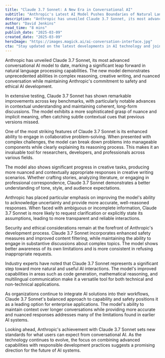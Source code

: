 ```yaml
---
title: "Claude 3.7 Sonnet: A New Era in Conversational AI"
subtitle: "Anthropic's Latest AI Model Pushes Boundaries of Natural Language Understanding"
description: "Anthropic has unveiled Claude 3.7 Sonnet, its most advanced conversational AI model to date, marking a significant leap forward in natural language processing capabilities. The new model demonstrates unprecedented abilities in complex reasoning, creative writing, and nuanced conversation while maintaining Anthropic's commitment to safety and ethical AI development."
author: "David Jenkins"
read_time: "8 mins"
publish_date: "2025-03-09"
created_date: "2025-03-09"
heroImage: "https://images.magick.ai/ai-conversation-interface.jpg"
cta: "Stay updated on the latest developments in AI technology and join the conversation about the future of conversational AI. Follow us on LinkedIn for exclusive insights and analysis from our team of technology experts."
---
```


Anthropic has unveiled Claude 3.7 Sonnet, its most advanced conversational AI model to date, marking a significant leap forward in natural language processing capabilities. The new model demonstrates unprecedented abilities in complex reasoning, creative writing, and nuanced conversation while maintaining Anthropic's commitment to safety and ethical AI development.

In extensive testing, Claude 3.7 Sonnet has shown remarkable improvements across key benchmarks, with particularly notable advances in contextual understanding and maintaining coherent, long-form discussions. The model exhibits a more sophisticated grasp of nuance and implicit meaning, often catching subtle contextual cues that previous versions missed.

One of the most striking features of Claude 3.7 Sonnet is its enhanced ability to engage in collaborative problem-solving. When presented with complex challenges, the model can break down problems into manageable components while clearly explaining its reasoning process. This makes it an invaluable tool for researchers, developers, and professionals across various fields.

The model also shows significant progress in creative tasks, producing more nuanced and contextually appropriate responses in creative writing scenarios. Whether crafting stories, analyzing literature, or engaging in professional correspondence, Claude 3.7 Sonnet demonstrates a better understanding of tone, style, and audience expectations.

Anthropic has placed particular emphasis on improving the model's ability to acknowledge uncertainty and provide more accurate, well-reasoned responses. When faced with ambiguous or incomplete information, Claude 3.7 Sonnet is more likely to request clarification or explicitly state its assumptions, leading to more transparent and reliable interactions.

Security and ethical considerations remain at the forefront of Anthropic's development process. Claude 3.7 Sonnet incorporates enhanced safety measures and improved content filtering, while maintaining the ability to engage in substantive discussions about complex topics. The model shows better awareness of its own limitations and is more consistent in refusing inappropriate requests.

Industry experts have noted that Claude 3.7 Sonnet represents a significant step toward more natural and useful AI interactions. The model's improved capabilities in areas such as code generation, mathematical reasoning, and multilingual communication make it a versatile tool for both technical and non-technical applications.

As organizations continue to integrate AI solutions into their workflows, Claude 3.7 Sonnet's balanced approach to capability and safety positions it as a leading option for enterprise applications. The model's ability to maintain context over longer conversations while providing more accurate and nuanced responses addresses many of the limitations found in earlier AI systems.

Looking ahead, Anthropic's achievement with Claude 3.7 Sonnet sets new standards for what users can expect from conversational AI. As the technology continues to evolve, the focus on combining advanced capabilities with responsible development practices suggests a promising direction for the future of AI systems.